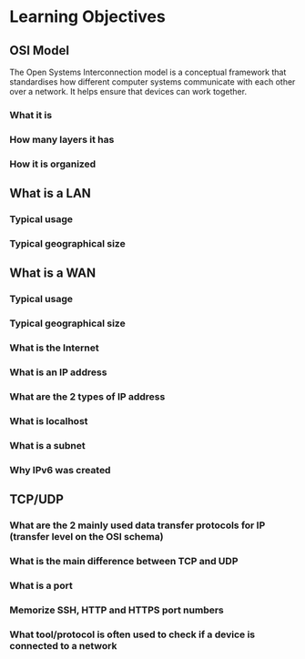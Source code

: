 # Learning Objectives

## OSI Model
The Open Systems Interconnection model is a conceptual framework that standardises how different computer systems communicate with each other over a network. It helps ensure that devices can work together.

### What it is

### How many layers it has

### How it is organized

## What is a LAN

### Typical usage

### Typical geographical size

## What is a WAN

### Typical usage

### Typical geographical size

### What is the Internet

### What is an IP address

### What are the 2 types of IP address

### What is localhost

### What is a subnet

### Why IPv6 was created

## TCP/UDP

### What are the 2 mainly used data transfer protocols for IP (transfer level on the OSI schema)

### What is the main difference between TCP and UDP

### What is a port

### Memorize SSH, HTTP and HTTPS port numbers

### What tool/protocol is often used to check if a device is connected to a network